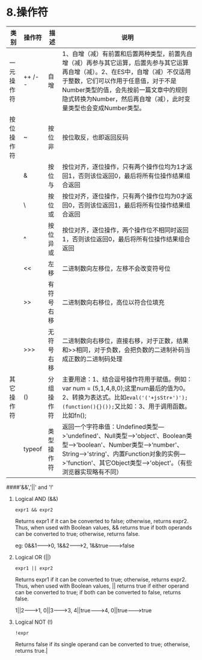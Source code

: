 # 8.操作符

|类别	|操作符	| 描述	|说明
| -- | -- |-- | -- |
|一元操作符	|++ /--	 |自增	|1、自增（减）有前置和后置两种类型，前置先自增（减）再参与其它运算，后置先参与其它运算再自增（减）。2、在ES中，自增（减）不仅适用于整数，它们可以作用于任意值，对于不是Number类型的值，会先按前一篇文章中的规则隐式转换为Number，然后再自增（减），此时变量类型也会变成Number类型。|
|按位操作符	|~	 |按位非	|按位取反，也即返回反码|
||&	 |按位与|	按位对齐，逐位操作，只有两个操作位均为1才返回1，否则该位返回0，最后将所有位操作结果组合返回|
||\	| 按位或|	按位对齐，逐位操作，只有两个操作位均为0才返回0，否则该位返回1，最后将所有位操作结果组合返回 |
||^	| 按位异或|	按位对齐，逐位操作，两个操作位不相同时返回1，否则该位返回0，最后将所有位操作结果组合返回|
||<<	 |左移|	二进制数向左移位，左移不会改变符号位 |
||>>|	 有符号右移	|二进制数向右移位，高位以符合位填充 |
||>>>|	 无符号右移	|二进制数向右移位，直接右移，对于正数，结果和>>相同，对于负数，会把负数的二进制补码当成正数的二进制码处理|
|其它操作符|()|	 分组操作符	|主要用途：1、结合逗号操作符用于赋值。例如：var num = (5,1,4,8,0);这里num最后的值为0。2、转换为表达式。比如``eval('('+jsStr+')');`` ``(function(){}());``又比如：3、用于调用函数。比如fn();|
||typeof|	 类型操作符	|返回一个字符串值：Undefined类型—>'undefined'、Null类型—>'object'、Boolean类型—>'boolean'、Number类型—>‘number'、String—>'string'、内置Function对象的实例—>'function'、其它Object类型—>'object'。（有些浏览器实现略有不同）|

####'&&','||' and '!'

1. Logical AND (&&)	
   
   ```expr1 && expr2```
   
   Returns expr1 if it can be converted to false; otherwise, returns expr2. Thus, when used with Boolean values, && returns true if both operands can be converted to true; otherwise, returns false.
   
   eg: 0&&1--->0, 1&&2--->2, 1&&true--->false
   
2. Logical OR (||)	
 
    ```expr1 || expr2```	
    
    Returns expr1 if it can be converted to true; otherwise, returns expr2. Thus, when used with Boolean values, || returns true if either operand can be converted to true; if both can be converted to false, returns false.
    
    1||2--->1, 0||3--->3, 4||true--->4, 0||true--->true
    
3. Logical NOT (!)

    ```!expr```
    
    Returns false if its single operand can be converted to true; otherwise, returns true.|
    
